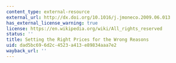 ```yaml
---
content_type: external-resource
external_url: http://dx.doi.org/10.1016/j.jmoneco.2009.06.013
has_external_license_warning: true
license: https://en.wikipedia.org/wiki/All_rights_reserved
status: ''
title: Setting the Right Prices for the Wrong Reasons
uid: dad5bc69-6d2c-4523-a413-e89834aaa7e2
wayback_url: ''
---
```

